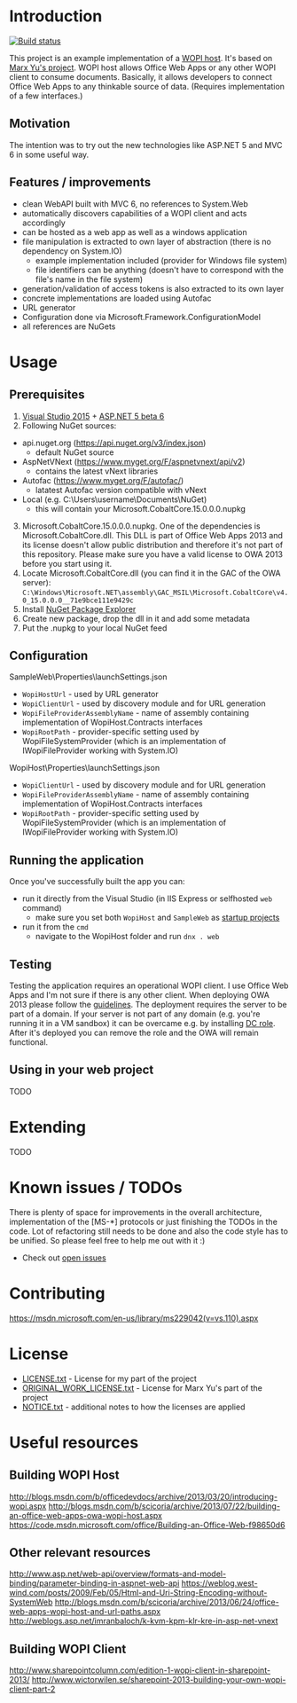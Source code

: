 Introduction
==========
[![Build status](https://ci.appveyor.com/api/projects/status/l7jn00f4fxydpbed?svg=true)](https://ci.appveyor.com/project/petrsvihlik/wopihost)

This project is an example implementation of a [WOPI host](http://blogs.msdn.com/b/officedevdocs/archive/2013/03/20/introducing-wopi.aspx). It's based on [Marx Yu's project](https://github.com/marx-yu/WopiHost). WOPI host allows Office Web Apps or any other WOPI client to consume documents.
Basically, it allows developers to connect Office Web Apps to any thinkable source of data. (Requires implementation of a few interfaces.)

Motivation
-------------
The intention was to try out the new technologies like ASP.NET 5 and MVC 6 in some useful way.

Features / improvements
-----------------------
 - clean WebAPI built with MVC 6, no references to System.Web
 - automatically discovers capabilities of a WOPI client and acts accordingly
 - can be hosted as a web app as well as a windows application
 - file manipulation is extracted to own layer of abstraction (there is no dependency on System.IO)
   - example implementation included (provider for Windows file system)
   - file identifiers can be anything (doesn't have to correspond with the file's name in the file system)
 - generation/validation of access tokens is also extracted to its own layer
 - concrete implementations are loaded using Autofac
 - URL generator
 - Configuration done via Microsoft.Framework.ConfigurationModel
 - all references are NuGets
 
Usage
=====

Prerequisites
-------------

1. [Visual Studio 2015](https://www.visualstudio.com/en-us/downloads/download-visual-studio-vs.aspx) + [ASP.NET 5 beta 6](http://blogs.msdn.com/b/webdev/archive/2015/07/27/announcing-availability-of-asp-net-5-beta-6.aspx)
2. Following NuGet sources:
  * api.nuget.org (https://api.nuget.org/v3/index.json)
    * default NuGet source
  * AspNetVNext (https://www.myget.org/F/aspnetvnext/api/v2)
    * contains the latest vNext libraries
  * Autofac (https://www.myget.org/F/autofac/)
    * latatest Autofac version compatible with vNext
  * Local (e.g. C:\Users\username\Documents\NuGet)
    * this will contain your Microsoft.CobaltCore.15.0.0.0.nupkg
3. Microsoft.CobaltCore.15.0.0.0.nupkg. One of the dependencies is Microsoft.CobaltCore.dll. This DLL is part of Office Web Apps 2013 and its license doesn't allow public distribution and therefore it's not part of this repository. Please make sure you have a valid license to OWA 2013 before you start using it.
 1. Locate Microsoft.CobaltCore.dll (you can find it in the GAC of the OWA server): `C:\Windows\Microsoft.NET\assembly\GAC_MSIL\Microsoft.CobaltCore\v4.0_15.0.0.0__71e9bce111e9429c`
 2. Install [NuGet Package Explorer](https://npe.codeplex.com/)
 3. Create new package, drop the dll in it and add some metadata
 4. Put the .nupkg to your local NuGet feed
 
Configuration
-----------
SampleWeb\Properties\launchSettings.json
- `WopiHostUrl` - used by URL generator
- `WopiClientUrl` - used by discovery module and for URL generation
- `WopiFileProviderAssemblyName` - name of assembly containing implementation of WopiHost.Contracts interfaces
- `WopiRootPath` - provider-specific setting used by WopiFileSystemProvider (which is an implementation of IWopiFileProvider working with System.IO)


WopiHost\Properties\launchSettings.json
- `WopiClientUrl` - used by discovery module and for URL generation
- `WopiFileProviderAssemblyName` - name of assembly containing implementation of WopiHost.Contracts interfaces
- `WopiRootPath` - provider-specific setting used by WopiFileSystemProvider (which is an implementation of IWopiFileProvider working with System.IO)

Running the application
-----------------------
Once you've successfully built the app you can:

- run it directly from the Visual Studio (in IIS Express or selfhosted `web` command)
  - make sure you set both `WopiHost` and `SampleWeb` as [startup projects](/img/multiple_projects.png?raw=true)
- run it from the `cmd`
  - navigate to the WopiHost folder and run `dnx . web`

Testing
-------
Testing the application requires an operational WOPI client. I use Office Web Apps and I'm not sure if there is any other client.
When deploying OWA 2013 please follow the [guidelines](https://technet.microsoft.com/en-us/library/jj219455.aspx). The deployment requires the server to be part of a domain. If your server is not part of any domain (e.g. you're running it in a VM sandbox) it can be overcame e.g. by installing [DC role](http://social.technet.microsoft.com/wiki/contents/articles/12370.windows-server-2012-set-up-your-first-domain-controller-step-by-step.aspx). After it's deployed you can remove the role and the OWA will remain functional.

Using in your web project
-------------------------
TODO

Extending
=========
TODO

Known issues / TODOs
==================
There is plenty of space for improvements in the overall architecture, implementation of the [MS-*] protocols or just finishing the TODOs in the code. Lot of refactoring still needs to be done and also the code style has to be unified. So please feel free to help me out with it :)

 - Check out [open issues](https://github.com/petrsvihlik/WopiHost/issues?q=is%3Aopen)

Contributing
==========
https://msdn.microsoft.com/en-us/library/ms229042(v=vs.110).aspx

License
=======
 - [LICENSE.txt](https://github.com/petrsvihlik/WopiHost/blob/master/LICENSE.txt) - License for my part of the project
 - [ORIGINAL_WORK_LICENSE.txt](https://github.com/petrsvihlik/WopiHost/blob/master/ORIGINAL_WORK_LICENSE.txt) - License for Marx Yu's part of the project
 - [NOTICE.txt](https://github.com/petrsvihlik/WopiHost/blob/master/NOTICE.txt) - additional notes to how the licenses are applied

Useful resources
=============
Building WOPI Host
-----------------------
http://blogs.msdn.com/b/officedevdocs/archive/2013/03/20/introducing-wopi.aspx
http://blogs.msdn.com/b/scicoria/archive/2013/07/22/building-an-office-web-apps-owa-wopi-host.aspx
https://code.msdn.microsoft.com/office/Building-an-Office-Web-f98650d6

Other relevant resources
-----------------------------
http://www.asp.net/web-api/overview/formats-and-model-binding/parameter-binding-in-aspnet-web-api
https://weblog.west-wind.com/posts/2009/Feb/05/Html-and-Uri-String-Encoding-without-SystemWeb
http://blogs.msdn.com/b/scicoria/archive/2013/06/24/office-web-apps-wopi-host-and-url-paths.aspx
http://weblogs.asp.net/imranbaloch/k-kvm-kpm-klr-kre-in-asp-net-vnext

Building WOPI Client
-------------------------
http://www.sharepointcolumn.com/edition-1-wopi-client-in-sharepoint-2013/
http://www.wictorwilen.se/sharepoint-2013-building-your-own-wopi-client-part-2
